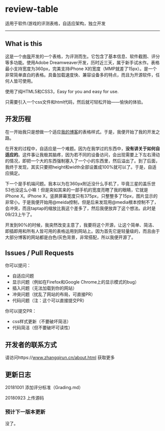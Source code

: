 # review-table
适用于软件/游戏的评测表格，自适应架构，独立开发

***

## What is this
这是一个由[我](https://github.com/sctop/)开发的一个表格，为评测而生。它包含了基本信息、软件截图、评分等多功能。使用Adobe Dreamweaver开发，历时近三天，属于新手试水作。表格最小支持宽度为360px，完美支持iPhone X的宽度（MMP就差了15px）。是一个非常简单直白的表格。具备加载速度快、兼容设备多的特点，而且为开源软件，任何人皆可使用。

使用了纯HTML5和CSS3，Easy for you and easy for use.

只需要引入一个css文件和html代码，然后就可轻松开始——愉快的体验。

## 开发历程
在一开始我只是想做一个适应[我的博客](https://www.zhangqirun.cn/)的表格样式。于是，我便开始了我的开发之路。

在开发的过程中，自适应是一个难题。因为在我学过的东西中，**没有讲关于如何自适应的**。这件事让我极其脑疼，因为若不同的设备访问，会出现需要上下左右滑动的情况，即把一个大的东西强制塞入了一个小的东西里，然后溢出了。到了后面，我终于发现，其实只要把height和width全部设置成100%就可以了。于是，自适应搞定。

下一个是手机端问题。我本以为在360px附近没什么手机了，毕竟三星的盖乐世S3也没这么小嘛！但是突如其来的一部手机的宽度亮瞎了我的眼睛，它就是iPhone X。iPhone X，竖屏屏幕宽度只有375px，只整整多了15px，图片显示的非常小。于是我便开始用@meida控制，但是后来发现用@media根本控制不了，会冲突，而且taptap的缩放比我这个差多了，然后我便放弃了这个想法。此时是09/23上午了。

开发到90%的时候，我突然改变主意了，我要将这个开源，让这个简单、简洁、即插即用和所有人皆可用的表格运用到网站上。因为首先它是轻量级的，而且由于大部分博客的网站都是白色/灰色背景，非常搭配，所以我便开源了。

## Issues / Pull Requests
你可以提问：

- 自适应问题
- 显示问题（例如在Firefox和Google Chrome上的显示模式的bug）
- 插入问题（无法加载到你的网站）
- 冲突问题（扰乱了网站的布局，可直接PR）
- 代码问题（注：这个可以直接提交PR）

你可以提交PR：

- css样式更新（不要破坏简洁）
- 代码简洁（但不要破坏可读性）

## 开发者的联系方式
请访问https://www.zhangqirun.cn/about.html 获取更多

## 更新日志
20181001 添加评分标准（Grading.md）

20180923 上传源码

### 预计下一版本更新
没了。